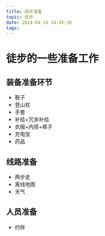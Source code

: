 ```yaml
---
title: 徒步准备
topic: 徒步
date: 2024-04-18 14:45:10
tags:
---
```



# 徒步的一些准备工作

## 装备准备环节

- 鞋子
- 登山杖
- 手套
- 补给+冗余补给
- 衣服+内搭+裤子
- 充电宝
- 药品

## 线路准备
- 两步走
- 离线地图
- 天气

## 人员准备
- 约伴
